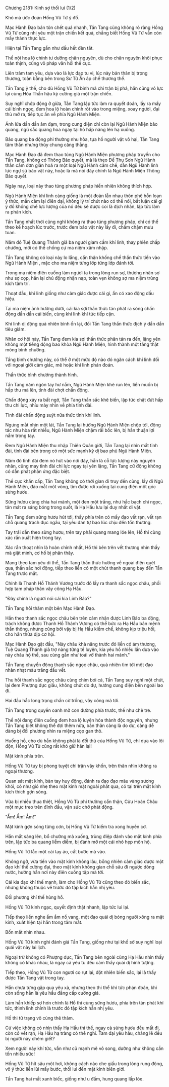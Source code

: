 




Chương 2181: Kinh sợ thối lui (1/2)


Khó mà ước đoán Hồng Vũ Tử ý đồ.

Mạc Hành Đạo bản tôn chết quá nhanh, Tần Tang cũng không rõ ràng Hồng Vũ Tử cùng nhị yêu một trận chiến kết quả, chẳng biết Hồng Vũ Tử vẫn còn mấy thành thực lực.

Hiện tại Tần Tang gần như dầu hết đèn tắt.

Thể nội hoa lộ chính tư dưỡng chân nguyên, dù cho chân nguyên khôi phục toàn thịnh, cũng vô pháp vãn hồi thế cục.

Liên trảm tam yêu, dựa vào là lực đạo tu vi, lúc này bản thân bị trọng thương, toàn bằng bên trong Sư Tử Ấn áp chế thương thế.

Tần Tang ỷ thế, cho dù Hồng Vũ Tử binh mã chi trận bị phá, hắn cũng vô lực lại cùng Hóa Thần hậu kỳ cường giả một trận chiến.

Suy nghĩ chớp động ở giữa, Tần Tang lập tức làm ra quyết đoán, lấy ra mấy cái bình ngọc, đem hoa lộ hoàn chỉnh rót vào trong miệng, xoay người, đại thủ mở ra, tiếp tục ấn về phía Ngũ Hành Miện.

Ánh lửa dần dần ảm đạm, trong cung điện chỉ còn lại Ngũ Hành Miện bảo quang, ngũ sắc quang hoa ngay tại hô hấp nâng lên hạ xuống.

Bảo quang ba động phi thường nhu hòa, tựa hồ người vật vô hại, Tần Tang tâm thần nhưng thủy chung căng thẳng.

Mạc Hành Đạo đã đem thao túng Ngũ Hành Miện phương pháp truyền cho Tần Tang, không có Thông Bảo quyết, mà là theo Đế Thụ Sơn Ngũ Hành thần cấm đơn giản hoá ra một loại Ngũ Hành cấm chế, dẫn Ngũ Hành linh lực ngự sử bảo vật này, hoặc là mà nói đây chính là Ngũ Hành Miện Thông Bảo quyết.

Ngày nay, loại này thao túng phương pháp hiển nhiên không thích hợp.

Ngũ Hành Miện khí linh càng giống là một đoàn lẫn nhau thôn phệ hỗn loạn ý thức, mẫn cảm lại điên dại, không lý trí chút nào có thể nói, bất luận cái gì ý đồ khống chế lực lượng của nó đều sẽ được coi là địch nhân, lập tức làm ra phản kích.

Tần Tang nhất thời cũng nghĩ không ra thao túng phương pháp, chỉ có thể theo kế hoạch lúc trước, trước đem bảo vật này lấy đi, chầm chậm mưu toan.

Năm đó Tuệ Quang Thánh giả ba người giam cầm khí linh, thay phiên chấp chưởng, mới có thể chống cự ma niệm xâm nhập.

Tần Tang không có loại này lo lắng, cẩn thận khống chế thần thức tiến vào Ngũ Hành Miện , mặc cho ma niệm từng lớp từng lớp đánh tới.

Trong ma niệm điên cuồng làm người ta trong lòng run sợ, thường nhân sợ như sợ cọp, hắn lại chủ động nhận nạp, toàn vẹn không sợ ma niệm trùng kích tâm trí.

Thoạt đầu, khí linh giống như cảm giác được cái gì, ẩn có xao động dấu hiệu.

Tại ma niệm ảnh hưởng dưới, cái kia sợi thần thức tán phát ra sóng chấn động dần dần cải biến, cùng khí linh khí tức tiếp cận.

Khí linh dị động quả nhiên bình ổn lại, đối Tần Tang thần thức địch ý dần dần tiêu giảm.

Nhân cơ hội này, Tần Tang đem kia sợi thần thức phân tán ra đến, lặng yên không một tiếng động bao khỏa Ngũ Hành Miện, hình thành một tầng thật mỏng bình chướng.

Tầng bình chướng này, có thể ở một mức độ nào đó ngăn cách khí linh đối với ngoại giới cảm giác, mê hoặc khí linh phán đoán.

Thần thức bình chướng thành hình.

Tần Tang năm ngón tay hư nắm, Ngũ Hành Miện khẽ run lên, liền muốn bị hấp thu mà lên, tỉnh đài chợt chấn động.

Chấn động xảy ra bất ngờ, Tần Tang thần sắc khẽ biến, lập tức chặt đứt hấp thu chi lực, nhíu mày nhìn về phía tỉnh đài.

Tỉnh đài chấn động suýt nữa thức tỉnh khí linh.

Ngưng mắt nhìn một lát, Tần Tang lại hướng Ngũ Hành Miện chộp tới, động tác nhu hòa rất nhiều, Ngũ Hành Miện chậm rãi bốc lên, bị hắn thuận lợi nắm trong tay.

Đem Ngũ Hành Miện thu nhập Thiên Quân giới, Tần Tang lại nhìn mắt tỉnh đài, tỉnh đài bên trong có một sức mạnh kỳ dị bao phủ Ngũ Hành Miện.

Năm đó tỉnh đài đem nó hút vào nơi đây, hẳn là cỗ lực lượng này nguyên nhân, cũng may tỉnh đài chi lực ngay tại yên lặng, Tần Tang cử động không có dẫn phát phản ứng đặc biệt.

Thế cục khẩn cấp, Tần Tang không có thời gian đi truy đến cùng, lấy đi Ngũ Hành Miện, đảo mắt một vòng, tìm được rơi xuống tại cung điện một góc sừng hươu.

Sừng hươu cùng chia hai mảnh, một đen một trắng, như hắc bạch chi ngọc, tản mát ra sáng bóng trong suốt, là Hạ Hầu lưu lại duy nhất di vật.

Tần Tang đem sừng hươu hút tới, thấy phía trên có mấy đạo vết rạn, vết rạn chỗ quang trạch đục ngầu, tại yêu đan tự bạo lúc chịu đến tổn thương.

Tay trái dẫn theo sừng hươu, trên tay phải quang mang lóe lên, Hồ thi cùng xác rắn xuất hiện trong tay.

Xác rắn thoạt nhìn là hoàn chỉnh nhất, Hồ thi bên trên vết thương nhìn thấy mà giật mình, cơ hồ bị phân thây.

Mang theo tam yêu di thể, Tần Tang thần thức hướng về ngoài điện quét qua, thần sắc hơi động, tiếp theo liền có một chút thanh quang bay đến Tần Tang trước mặt.

Chính là Thanh Hồ Thánh Vương trước đó lấy ra thanh sắc ngọc châu, phối hợp tam pháp thân vây công Hạ Hầu.

"Đây chính là ngươi nói cái kia Linh Bảo?"

Tần Tang hỏi thăm một bên Mạc Hành Đạo.

Hắn theo thanh sắc ngọc châu bên trên cảm nhận được Linh Bảo ba động, trách không được Thanh Hồ Thánh Vương có thể bức ra Hạ Hầu bản mệnh thần thông, nhưng cũng bởi vậy bị Hạ Hầu kiềm chế, không kịp triệu hồi, cho hắn thừa dịp cơ hội.

Mạc Hành Đạo gật đầu, "Này châu khả năng trước đó liền có ám thương, Tuệ Quang Thánh giả trợ nàng từng tế luyện, kia yêu hồ nhiều lần dựa vào này châu hộ thể, sau cùng gần như toái vỡ thành hai mảnh."

Tần Tang chuyển động thanh sắc ngọc châu, quả nhiên tìm tới một đạo nhàn nhạt màu trắng dấu vết.

Thu hồi thanh sắc ngọc châu cùng chim bói cá, Tần Tang suy nghĩ một chút, lại đem Phượng dực giấu, không chút do dự, hướng cung điện bên ngoài lao đi.

Hai đầu hắc long trọng chấn cờ trống, vây công mà tới.

Tần Tang trọng quyền oanh mở con đường phía trước, thế như chẻ tre.

Thể nội đang điên cuồng đem hoa lộ luyện hóa thành độc nguyên, nhưng Tần Tang biết không thể đợi thêm nữa, bản thân càng là do dự, càng dễ dàng bị đối phương nhìn ra miệng cọp gan thỏ.

Huống hồ, cho dù hắn không phải là đối thủ của Hồng Vũ Tử, chỉ dựa vào lôi độn, Hồng Vũ Tử cũng rất khó giữ hắn lại!

Mặt kính phía trên.

Hồng Vũ Tử tuy bị phong tuyệt chi trận vây khốn, trên thân nhìn không ra ngoại thương.

Quan sát mặt kính, bàn tay huy động, đánh ra đạo đạo màu vàng sương khói, có như gió nhẹ theo mặt kính mặt ngoài phất qua, có tại trên mặt kính kích thích gợn sóng.

Vừa bị nhiều thua thiệt, Hồng Vũ Tử phi thường cẩn thận, Cửu Hoàn Châu một mực treo trên đỉnh đầu, vận sức chờ phát động.

"Ầm! Ầm! Ầm!"

Mặt kính gợn sóng từng cơn, bị Hồng Vũ Tử kiểm tra xong huyền cơ.

Hắn mắt sáng lên, bổ chưởng mà xuống, trùng điệp đánh vào mặt kính phía trên, lập tức ba quang liễm diễm, bị đánh mở một cái nhỏ hẹp môn hộ.

Hồng Vũ Tử lắc một cái tay áo, cất bước mà vào.

Không ngờ, vừa tiến vào mặt kính không lâu, bỗng nhiên cảm giác được một đạo khí thế cường đại, theo mặt kính không gian chỗ sâu đi ngược dòng nước, hướng hắn nơi này điên cuồng tập mà tới.

Cái kia đạo khí thế mạnh, làm cho Hồng Vũ Tử cũng theo đó biến sắc, nhưng không thuộc về trước đó tập kích hắn nhị yêu.

Đối phương khí thế hùng hổ.

Hồng Vũ Tử kinh ngạc, quyết định thật nhanh, lập tức lui lại.

Tiếp theo liền nghe ầm ầm nổ vang, một đạo quái dị bóng người xông ra mặt kính, xuất hiện tại hắn trong tầm mắt.

Bốn mắt nhìn nhau.

Hồng Vũ Tử kinh nghi đánh giá Tần Tang, giống như tại khổ sở suy nghĩ loại quái vật này lai lịch.

Ngoại trừ không có Phượng dực, Tần Tang bên ngoài cùng Hạ Hầu nhìn thấy không có khác nhau, là ngay cả yêu tu đều cảm thấy quái dị hình tượng.

Tiếp theo, Hồng Vũ Tử con ngươi co rụt lại, đột nhiên biến sắc, lại là thấy được Tần Tang vật trong tay.

Hắn chưa từng gặp qua yêu xà, nhưng theo thi thể khí tức phán đoán, khi còn sống hẳn là yêu hầu đẳng cấp cường giả.

Làm hắn khiếp sợ hơn chính là Hồ thi cùng sừng hươu, phía trên tán phát khí tức, thình lình chính là trước đó tập kích hắn nhị yêu.

Hồ thi tử trạng vô cùng thê thảm.

Cứ việc không có nhìn thấy Hạ Hầu thi thể, ngay cả sừng hươu đều mất đi, còn có vết rạn, Hạ Hầu hạ tràng có thể nghĩ. Tam đại yêu hầu, chẳng lẽ đều bị người này chém giết?

Xem người này khí tức, vẫn như cũ mạnh mẽ vô song, dường như không cần tốn nhiều sức!

Hồng Vũ Tử hít sâu một hơi, không cách nào che giấu trong lòng rung động, vô ý thức liền lùi mấy bước, thối lui đến mặt kính biên giới.

Tần Tang hai mắt xanh biếc, giống như u đầm, hung quang lấp lóe.




